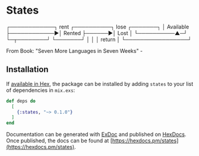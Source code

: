 # States


┌────────────┐   rent      ┌──────────┐  lose ┌───────┐
│ Available  ├────────────►│  Rented  ├──────►│ Lost  │
└──────────▲─┘             └─┬────────┘       └───────┘
           │                 │
           │     return      │
           └─────────────────┘





From Book: "Seven More Languages in Seven Weeks" - 



## Installation

If [available in Hex](https://hex.pm/docs/publish), the package can be installed
by adding `states` to your list of dependencies in `mix.exs`:

```elixir
def deps do
  [
    {:states, "~> 0.1.0"}
  ]
end
```

Documentation can be generated with [ExDoc](https://github.com/elixir-lang/ex_doc)
and published on [HexDocs](https://hexdocs.pm). Once published, the docs can
be found at [https://hexdocs.pm/states](https://hexdocs.pm/states).


